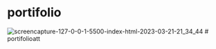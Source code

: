 ﻿# portifolio
![screencapture-127-0-0-1-5500-index-html-2023-03-21-21_34_44](https://user-images.githubusercontent.com/87838554/226772133-e18bc4d5-3010-44b6-9cc5-1607d7ba55dd.png)
#   p o r t i f o l i o a t t 
 
 
